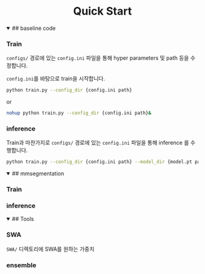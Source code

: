 # <div align='center'>Quick Start<div>
<details open>
<summary> ## baseline code </summary>

### Train

`configs/` 경로에 있는 `config.ini` 파일을 통해 hyper parameters 및 path 등을 수정합니다. 

`config.ini`를 바탕으로 train을 시작합니다.

```bash
python train.py --config_dir {config.ini path} 
```

or 

```bash
nohup python train.py --config_dir {config.ini path}&
```

### inference

Train과 마찬가지로 `configs/` 경로에 있는 `config.ini` 파일을 통해 inference 를 수행합니다. 

```bash
python train.py --config_dir {config.ini path} --model_dir {model.pt path}
```
</details>

<details open>
<summary> ## mmsegmentation </summary>



### Train

### inference

</details>


<details open>
<summary> ## Tools <summary>

### SWA

`SWA/` 디렉토리에 SWA를 원하는 가중치 

### ensemble

</details>